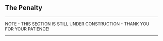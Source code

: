 ## The Penalty
___

NOTE - THIS SECTION IS STILL UNDER CONSTRUCTION - THANK YOU FOR YOUR PATIENCE!
___

